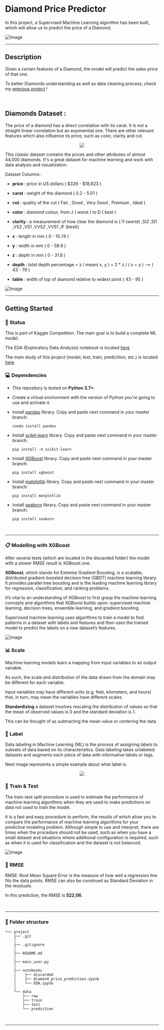 # Diamond Price Predictor

In this project, a Supervised Machine Learning algorithm has been built, which will allow us to predict the price of a Diamond.

![Image](https://www.genesisdiamonds.net//media/wysiwyg/DIAMOND-BUYING-PAGE-banner.jpg)

---
## **Description**
Given a certain features of a Diamond, the model will predict the sales price of that one.

To better Diamonds understanding as well as data cleaning process, check my [previous project](https://github.com/ivanrepi/data_visualization_project_m2) !

&nbsp;
## **Diamonds Dataset** :

The price of a diamond has a direct correlation with its carat. It is not a straight linear correlation but an exponential one. There are other relevant features which also influence its price, such as color, clarity and cut.

<p align="center"><img src="https://i.imgflip.com/3l8sg9.jpg"></p>


This classic dataset contains the prices and other attributes of almost 44,000 diamonds. It's a great dataset for machine learning and work with data analysis and visualization.

Dataset Columns :
- **price** : price in US dollars ( $326 - $18,823 )

- **carat** : weight of the diamond ( 0.2 - 5.01 )

- **cut** : quality of the cut ( Fair , Good , Very Good , Premium , Ideal )

- **color** : diamond colour, from J ( worst ) to D ( best )

- **clarity** : a measurement of how clear the diamond is ( I1 (worst) ,SI2 ,SI1 ,VS2 ,VS1 ,VVS2 ,VVS1 ,IF (best))

- **x** : length in mm ( 0 - 10.74 )

- **y** : width in mm ( 0 - 58.9 )

- **z** : depth in mm ( 0 - 31.8 )

- **depth** : total depth percentage = z / mean( x, y ) = 2 * z / ( x + y ) --> ( 43 - 79 )

- **table** : width of top of diamond relative to widest point ( 43 - 95 )

![Image](https://4cs.gia.edu/wp-content/uploads/2016/08/PUBL160028_SC_4Cs_Spokes_990x500_ENG_v1.jpg)


---
## **Getting Started**
### :baby: **Status**
This is part of Kaggle Competition. The main goal is to build a complete ML model.

The EDA (Exploratory Data Analysis) notebook is located [here](https://github.com/ivanrepi/predict_diamond_prices_project_m3/blob/master/notebooks/EDA.ipynb)

The main study of this project (model, test, train, predicition, etc.) is located [here](https://github.com/ivanrepi/predict_diamond_prices_project_m3/blob/master/notebooks/diamond_price_prediction.ipynb)

### :computer: **Dependencies**

- This repository is tested on **Python 3.7+**.
- Create a virtual environment with the version of Python you're going to use and activate it.

- Install [pandas](https://pandas.pydata.org/docs/user_guide/index.html) library. Copy and paste next command in your master branch:
    ```
    conda install pandas
    ```
- Install [scikit-learn](https://scikit-learn.org/stable/) library. Copy and paste next command in your master branch:
    ```
    pip install -U scikit-learn
    ```
- Install [XGBoost](https://xgboost.readthedocs.io/en/stable/) library. Copy and paste next command in your master branch:
    ```
    pip install xgboost
    ```
- Install [matplotlib](https://matplotlib.org/stable/index.html) library. Copy and paste next command in your master branch:
    ```
    pip install matplotlib
    ```
- Install [seaborn](https://seaborn.pydata.org/) library. Copy and paste next command in your master branch:
    ```
    pip install seaborn
    ```



&nbsp;

---


### :clipboard: **Modelling with XGBoost**
After several tests (which are located in the discarded folder) the model with a slower RMSE result is XGBoost one.

**XGBoost**, which stands for Extreme Gradient Boosting, is a scalable, distributed gradient-boosted decision tree (GBDT) machine learning library. It provides parallel tree boosting and is the leading machine learning library for regression, classification, and ranking problems.

It’s vital to an understanding of XGBoost to first grasp the machine learning concepts and algorithms that XGBoost builds upon: supervised machine learning, decision trees, ensemble learning, and gradient boosting.

Supervised machine learning uses algorithms to train a model to find patterns in a dataset with labels and features and then uses the trained model to predict the labels on a new dataset’s features.

![image](https://www.nvidia.com/content/dam/en-zz/Solutions/glossary/data-science/xgboost/img-1.png)

### :bar_chart: **Scale**
Machine learning models learn a mapping from input variables to an output variable.

As such, the scale and distribution of the data drawn from the domain may be different for each variable.

Input variables may have different units (e.g. feet, kilometers, and hours) that, in turn, may mean the variables have different scales.

**Standardizing** a dataset involves rescaling the distribution of values so that the mean of observed values is 0 and the standard deviation is 1.

This can be thought of as subtracting the mean value or centering the data.


### :wrench: **Label**
Data labeling in Machine Learning (ML) is the process of assigning labels to subsets of data based on its characteristics. Data labeling takes unlabeled datasets and augments each piece of data with informative labels or tags. 

Next image represents a simple example about what label is:

<p align="center"><img src="https://miro.medium.com/max/386/1*Yp6r7m82IoSnnZDPpDpYNw.png"></p>

### :diamond_shape_with_a_dot_inside: **Train & Test**
The train-test split procedure is used to estimate the performance of machine learning algorithms when they are used to make predictions on data not used to train the model.

It is a fast and easy procedure to perform, the results of which allow you to compare the performance of machine learning algorithms for your predictive modeling problem. Although simple to use and interpret, there are times when the procedure should not be used, such as when you have a small dataset and situations where additional configuration is required, such as when it is used for classification and the dataset is not balanced.

![image](https://miro.medium.com/max/1400/1*-NC7sX7kzjJ_UKfUNYbh6Q.png)

### :diamond_shape_with_a_dot_inside: **RMSE**
RMSE: Root Mean Square Error is the measure of how well a regression line fits the data points. RMSE can also be construed as Standard Deviation in the residuals.

In this prediction, the RMSE is **522,06**.

&nbsp;



---

### :file_folder: **Folder structure**
```
└── project
    ├── .git
    │ 
    ├── .gitignore
    │ 
    ├── README.md
    │ 
    ├── main_user.py
    │ 
    ├── notebooks
    │    ├── discarded
    │    ├── diamond_price_prediction.ipynb
    │    └── EDA.ipynb
    │
    └── data
        ├── raw
        ├── train
        ├── test
        └── prediction
```



&nbsp;

---


